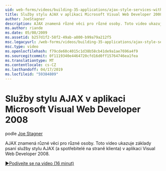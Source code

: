 ```yaml
---
uid: web-forms/videos/building-35-applications/ajax-style-services-with-microsoft-visual-web-developer-2008
title: Služby stylu AJAX v aplikaci Microsoft Visual Web Developer 2008 | Dokumentace Microsoftu
author: JoeStagner
description: AJAX znamená různé věci pro různé osoby. Toto video ukazuje základy psaní služby stylu AJAX (a spotřebitelé na straně klienta) ve vývojovém prostředí Visual Web...
ms.author: riande
ms.date: 05/08/2009
ms.assetid: b257d1f2-58f2-49ab-a800-b99a79a212f5
msc.legacyurl: /web-forms/videos/building-35-applications/ajax-style-services-with-microsoft-visual-web-developer-2008
msc.type: video
ms.openlocfilehash: f79cde60c4015c1d38b58cb41de9a1ae7696a4f9
ms.sourcegitcommit: 0f1119340e4464720cfd16d0ff15764746ea1fea
ms.translationtype: MT
ms.contentlocale: cs-CZ
ms.lasthandoff: 04/17/2019
ms.locfileid: "59384809"
---
```

# <a name="ajax-style-services-with-microsoft-visual-web-developer-2008"></a>Služby stylu AJAX v aplikaci Microsoft Visual Web Developer 2008

podle [Joe Stagner](https://github.com/JoeStagner)

AJAX znamená různé věci pro různé osoby. Toto video ukazuje základy psaní služby stylu AJAX (a spotřebitelé na straně klienta) v aplikaci Visual Web Developer 2008.

[&#9654;Podívejte se na video (16 minut)](https://channel9.msdn.com/Blogs/ASP-NET-Site-Videos/ajax-style-services-with-microsoft-visual-web-developer-2008)
